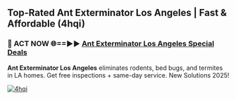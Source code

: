 ## Top-Rated Ant Exterminator Los Angeles | Fast & Affordable (4hqi)

<h3>🐜 ACT NOW 🌐==►► <a href="https://tinyurl.com/2dysvsjj" rel="nofollow">Ant Exterminator Los Angeles Special Deals</a></h3>

**Ant Exterminator Los Angeles** eliminates rodents, bed bugs, and termites in LA homes. Get free inspections + same-day service. New Solutions 2025!

[![4hqi](https://i.imgur.com/JCYaghj.jpeg)](https://tinyurl.com/2dysvsjj)